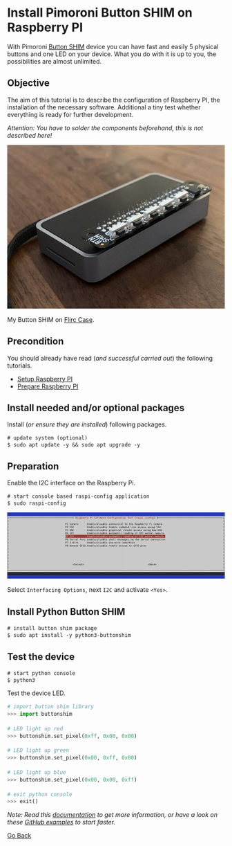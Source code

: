# Install Pimoroni Button SHIM on Raspberry PI

With Pimoroni [Button SHIM](https://shop.pimoroni.com/products/button-shim) device you can have fast and easily 5 physical buttons and one LED on your device. What you do with it is up to you, the possibilities are almost unlimited.

## Objective

The aim of this tutorial is to describe the configuration of Raspberry PI, the installation of the necessary software. Additional a tiny test whether everything is ready for further development.

_Attention: You have to solder the components beforehand, this is not described here!_

![Button Shim on Flirc Case](./BtnShim_FlircCase.jpg)

My Button SHIM on [Flirc Case](https://flirc.tv/).

## Precondition

You should already have read (_and successful carried out_) the following tutorials.

- [Setup Raspberry PI](../Setup)
- [Prepare Raspberry PI](../Preparation)

## Install needed and/or optional packages

Install (_or ensure they are installed_) following packages.

```shell
# update system (optional)
$ sudo apt update -y && sudo apt upgrade -y
```

## Preparation

Enable the I2C interface on the Raspberry Pi.

```shell
# start console based raspi-config application
$ sudo raspi-config
```

![Enable I2C](./Enable_I2C.jpg)

Select `Interfacing Options`, next `I2C` and activate `<Yes>`.

## Install Python Button SHIM

```shell
# install button shim package
$ sudo apt install -y python3-buttonshim
```

## Test the device

```shell
# start python console
$ python3
```

Test the device LED.

```python
# import button shim library
>>> import buttonshim

# LED light up red
>>> buttonshim.set_pixel(0xff, 0x00, 0x00)

# LED light up green
>>> buttonshim.set_pixel(0x00, 0xff, 0x00)

# LED light up blue
>>> buttonshim.set_pixel(0x00, 0x00, 0xff)

# exit python console
>>> exit()
```

_Note: Read this [documentation](http://docs.pimoroni.com/buttonshim/) to get more information, or have a look on these [GitHub examples](https://github.com/pimoroni/button-shim/tree/master/examples) to start faster._

[Go Back](../readme.md)
